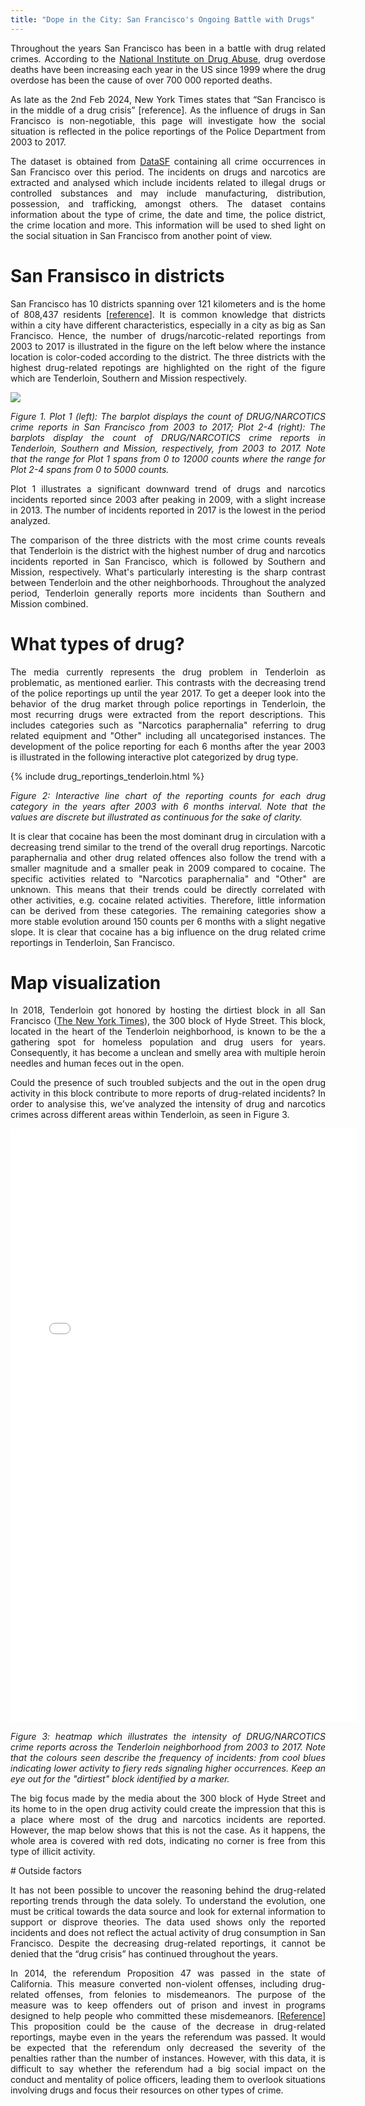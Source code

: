 ```yaml
---
title: "Dope in the City: San Francisco's Ongoing Battle with Drugs"
---
```

<div align="justify">
<p>Throughout the years San Francisco has been in a battle with drug related crimes. According to the <a href="https://drugabusestatistics.org/">National Institute on Drug Abuse</a>, drug overdose deaths have been increasing each year in the US since 1999 where the drug overdose has been the cause of over 700 000 reported deaths.</p>

<p>As late as the 2nd Feb 2024, New York Times states that “San Francisco is in the middle of a drug crisis” [reference]. As the influence of drugs in San Francisco is non-negotiable, this page will investigate how the social situation is reflected in the police reportings of the Police Department from 2003 to 2017.</p>

<p>The dataset is obtained from <a href="https://datasf.org/opendata/">DataSF</a> containing all crime occurrences in San Francisco over this period. The incidents on drugs and narcotics are extracted and analysed which include incidents related to illegal drugs or controlled substances and may include manufacturing, distribution, possession, and trafficking, amongst others. The dataset contains information about the type of crime, the date and time, the police district, the crime location and more. This information will be used to shed light on the social situation in San Francisco from another point of view.</p>
</div>



# San Fransisco in districts


<div align="justify">
<p>San Francisco has 10 districts spanning over 121 kilometers and is the home of 808,437 residents [<a href="reference">reference</a>]. It is common knowledge that districts within a city have different characteristics, especially in a city as big as San Francisco. Hence, the number of drugs/narcotic-related reportings from 2003 to 2017 is illustrated in the figure on the left below where the instance location is color-coded according to the district. The three districts with the highest drug-related repotings are highlighted on the right of the figure which are Tenderloin, Southern and Mission respectively.</p>

<img src="{{site.url}}/imgs/drug_crime_all.png" style="display: block; margin: auto;" />

<p><em>Figure 1. Plot 1 (left): The barplot displays the count of DRUG/NARCOTICS crime reports in San Francisco from 2003 to 2017; Plot 2-4 (right): The barplots display the count of DRUG/NARCOTICS crime reports in Tenderloin, Southern and Mission, respectively, from 2003 to 2017. Note that the range for Plot 1 spans from 0 to 12000 counts where the range for Plot 2-4 spans from 0 to 5000 counts.</em></p>

<p>Plot 1 illustrates a significant downward trend of drugs and narcotics incidents reported since 2003 after peaking in 2009, with a slight increase in 2013. The number of incidents reported in 2017 is the lowest in the period analyzed.</p>

<p>The comparison of the three districts with the most crime counts reveals that Tenderloin is the district with the highest number of drug and narcotics incidents reported in San Francisco, which is followed by Southern and Mission, respectively. What's particularly interesting is the sharp contrast between Tenderloin and the other neighborhoods. Throughout the analyzed period, Tenderloin generally reports more incidents than Southern and Mission combined.</p>
</div>


# What types of drug?

<div align="justify">
<p>The media currently represents the drug problem in Tenderloin as problematic, as mentioned earlier. This contrasts with the decreasing trend of the police reportings up until the year 2017. To get a deeper look into the behavior of the drug market through police reportings in Tenderloin, the most recurring drugs were extracted from the report descriptions. This includes categories such as "Narcotics paraphernalia" referring to drug related equipment and "Other" including all uncategorised instances. The development of the police reporting for each 6 months after the year 2003 is illustrated in the following interactive plot categorized by drug type.</p>

{% include drug_reportings_tenderloin.html %}

<p><em>Figure 2: Interactive line chart of the reporting counts for each drug category in the years after 2003 with 6 months interval. Note that the values are discrete but illustrated as continuous for the sake of clarity.</em></p>

<p>It is clear that cocaine has been the most dominant drug in circulation with a decreasing trend similar to the trend of the overall drug reportings. Narcotic paraphernalia and other drug related offences also follow the trend with a smaller magnitude and a smaller peak in 2009 compared to cocaine. The specific activities related to "Narcotics paraphernalia" and "Other" are unknown. This means that their trends could be directly correlated with other activities, e.g. cocaine related activities. Therefore, little information can be derived from these categories. The remaining categories show a more stable evolution around 150 counts per 6 months with a slight negative slope. It is clear that cocaine has a big influence on the drug related crime reportings in Tenderloin, San Francisco.</p>
</div>
 
# Map visualization 

<div align="justify">
<p>In 2018, Tenderloin got honored by hosting the dirtiest block in all San Francisco (<a href="https://www.nytimes.com/2018/10/08/us/san-francisco-dirtiest-street-london-breed.html">The New York Times</a>), the 300 block of Hyde Street. This block, located in the heart of the Tenderloin neighborhood, is known to be the a gathering spot for homeless population and drug users for years. Consequently, it has become a unclean and smelly area with multiple heroin needles and human feces out in the open.</p>

<p> Could the presence of such troubled subjects and the out in the open drug activity in this block contribute to more reports of drug-related incidents? In order to analysise this, we've analyzed the intensity of drug and narcotics crimes across different areas within Tenderloin, as seen in Figure 3. </p>
<embed type="text/html" src="imgs/heatmap_tenderloin_map.html" width="110%" height="950"/>
<p><em> Figure 3: heatmap which illustrates the intensity of DRUG/NARCOTICS crime reports across the Tenderloin neighborhood from 2003 to 2017. Note that the colours seen describe the frequency of incidents: from cool blues indicating lower activity to fiery reds signaling higher occurrences. Keep an eye out for the "dirtiest" block identified by a marker. </em></p>

<p>The big focus made by the media about the 300 block of Hyde Street and its home to in the open drug activity could create the impression that this is a place where most of the drug and narcotics incidents are reported. However, the map below shows that this is not the case. As it happens, the whole area is covered with red dots, indicating no corner is free from this type of illicit activity.</p>
</div>
# Outside factors

<div align="justify">
<p>It has not been possible to uncover the reasoning behind the drug-related reporting trends through the data solely. To understand the evolution, one must be critical towards the data source and look for external information to support or disprove theories. The data used shows only the reported incidents and does not reflect the actual activity of drug consumption in San Francisco. Despite the decreasing drug-related reportings, it cannot be denied that the “drug crisis” has continued throughout the years.</p>

<p>In 2014, the referendum Proposition 47 was passed in the state of California. This measure converted non-violent offenses, including drug-related offenses, from felonies to misdemeanors. The purpose of the measure was to keep offenders out of prison and invest in programs designed to help people who committed these misdemeanors. [<a href="https://your-reference-url.com">Reference</a>] This proposition could be the cause of the decrease in drug-related reportings, maybe even in the years the referendum was passed. It would be expected that the referendum only decreased the severity of the penalties rather than the number of instances. However, with this data, it is difficult to say whether the referendum had a big social impact on the conduct and mentality of police officers, leading them to overlook situations involving drugs and focus their resources on other types of crime.</p>
</div>